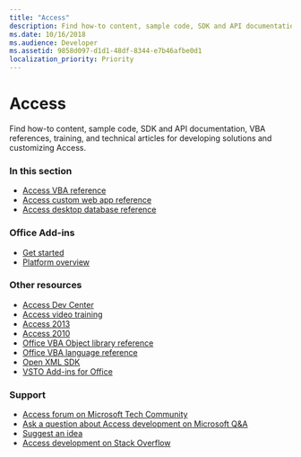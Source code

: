 ```yaml
---
title: "Access" 
description: Find how-to content, sample code, SDK and API documentation, VBA references, training, and technical articles for developing solutions and customizing Access.
ms.date: 10/16/2018
ms.audience: Developer
ms.assetid: 9858d097-d1d1-48df-8344-e7b46afbe0d1
localization_priority: Priority
---
```


# Access

Find how-to content, sample code, SDK and API documentation, VBA references, training, and technical articles for developing solutions and customizing Access.
  
### In this section
  
- [Access VBA reference](https://docs.microsoft.com/office/vba/api/overview/access)
- [Access custom web app reference](https://docs.microsoft.com/office/client-developer/access/access-custom-web-app-reference)  
- [Access desktop database reference](https://docs.microsoft.com/office/client-developer/access/desktop-database-reference/)
  
### Office Add-ins
  
- [Get started](https://docs.microsoft.com/office/dev/add-ins/)  
- [Platform overview](https://docs.microsoft.com/office/dev/add-ins/overview/office-add-ins)
  
### Other resources

- [Access Dev Center](https://developer.microsoft.com/access)
- [Access video training](https://support.microsoft.com/office/access-video-training-a5ffb1ef-4cc4-4d79-a862-e2dda6ef38e6?ui=en-us&rs=en-us&ad=us)
- [Access 2013](https://docs.microsoft.com/sharepoint/dev/general-development/develop-access-web-apps)
- [Access 2010](https://docs.microsoft.com/previous-versions/office/developer/office-2010/ff604965(v=office.14)) 
- [Office VBA Object library reference](https://docs.microsoft.com/office/vba/api/overview/library-reference)  
- [Office VBA language reference](https://docs.microsoft.com/office/vba/api/overview/language-reference) 
- [Open XML SDK](https://docs.microsoft.com/office/open-xml/open-xml-sdk) 
- [VSTO Add-ins for Office](https://docs.microsoft.com/visualstudio/vsto/create-vsto-add-ins-for-office-by-using-visual-studio?view=vs-2017)
  
### Support
  
- [Access forum on Microsoft Tech Community](https://techcommunity.microsoft.com/t5/access/ct-p/Access_Cat) 
- [Ask a question about Access development on Microsoft Q&A](https://docs.microsoft.com/answers/topics/office-access-dev.html) 
- [Suggest an idea](https://techcommunity.microsoft.com/t5/microsoft-365-developer-platform/idb-p/Microsoft365DeveloperPlatform)
- [Access development on Stack Overflow](https://stackoverflow.com/questions/tagged/ms-access)
  

